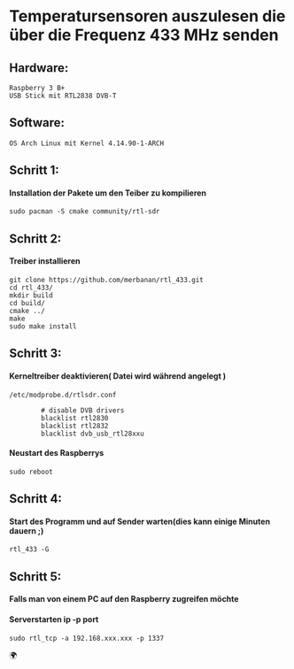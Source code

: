 # Temperatursensoren auszulesen die über die Frequenz 433 MHz senden 


## Hardware:
    Raspberry 3 B+
    USB Stick mit RTL2838 DVB-T
         
## Software: 
    OS Arch Linux mit Kernel 4.14.90-1-ARCH
       
       
       
## Schritt 1:

   #### Installation der Pakete um den Teiber zu kompilieren
    
    sudo pacman -S cmake community/rtl-sdr
    
## Schritt 2:
   
   #### Treiber installieren
   
    git clone https://github.com/merbanan/rtl_433.git
    cd rtl_433/
    mkdir build
    cd build/
    cmake ../
    make
    sudo make install
   
## Schritt 3: 
    
   #### Kerneltreiber deaktivieren( Datei wird während angelegt )
    
    /etc/modprobe.d/rtlsdr.conf
    
            # disable DVB drivers
            blacklist rtl2830
            blacklist rtl2832
            blacklist dvb_usb_rtl28xxu

   #### Neustart des Raspberrys
    
    sudo reboot
        
## Schritt 4:

   #### Start des Programm und auf Sender warten(dies kann einige Minuten dauern ;)
    
    rtl_433 -G 

## Schritt 5: 
   #### Falls man von einem PC auf den Raspberry zugreifen möchte
   #### Serverstarten ip -p port
   
    sudo rtl_tcp -a 192.168.xxx.xxx -p 1337
  
  :earth_africa:
